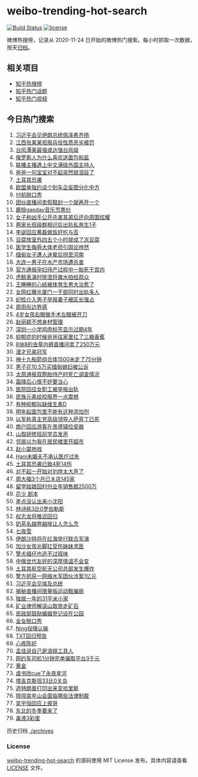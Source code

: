 # weibo-trending-hot-search

[![Build Status](https://github.com/justjavac/weibo-trending-hot-search/workflows/ci/badge.svg?branch=master)](https://github.com/justjavac/weibo-trending-hot-search/actions)
[![license](https://img.shields.io/github/license/justjavac/weibo-trending-hot-search)](https://github.com/justjavac/weibo-trending-hot-search/blob/master/LICENSE)

微博热搜榜，记录从 2020-11-24 日开始的微博热门搜索。每小时抓取一次数据，按天[归档](./archives)。

## 相关项目

- [知乎热搜榜](https://github.com/justjavac/zhihu-trending-top-search)
- [知乎热门话题](https://github.com/justjavac/zhihu-trending-hot-questions)
- [知乎热门视频](https://github.com/justjavac/zhihu-trending-hot-video)

## 今日热门搜索

<!-- BEGIN -->
<!-- 最后更新时间 Thu Oct 24 2024 07:07:14 GMT+0800 (China Standard Time) -->

1. [习近平会见伊朗总统佩泽希齐扬](https://s.weibo.com//weibo?q=%23%E4%B9%A0%E8%BF%91%E5%B9%B3%E4%BC%9A%E8%A7%81%E4%BC%8A%E6%9C%97%E6%80%BB%E7%BB%9F%E4%BD%A9%E6%B3%BD%E5%B8%8C%E9%BD%90%E6%89%AC%23&Refer=new_time)
1. [江西张某某拒服兵役性质恶劣被罚](https://s.weibo.com//weibo?q=%23%E6%B1%9F%E8%A5%BF%E5%BC%A0%E6%9F%90%E6%9F%90%E6%8B%92%E6%9C%8D%E5%85%B5%E5%BD%B9%E6%80%A7%E8%B4%A8%E6%81%B6%E5%8A%A3%E8%A2%AB%E7%BD%9A%23&t=31&band_rank=19&Refer=top)
1. [台风潭美最强或达强台风级](https://s.weibo.com//weibo?q=%23%E5%8F%B0%E9%A3%8E%E6%BD%AD%E7%BE%8E%E6%9C%80%E5%BC%BA%E6%88%96%E8%BE%BE%E5%BC%BA%E5%8F%B0%E9%A3%8E%E7%BA%A7%23&t=31&band_rank=27&Refer=top)
1. [俄罗斯人为什么喜欢送面包和盐](https://s.weibo.com//weibo?q=%23%E4%BF%84%E7%BD%97%E6%96%AF%E4%BA%BA%E4%B8%BA%E4%BB%80%E4%B9%88%E5%96%9C%E6%AC%A2%E9%80%81%E9%9D%A2%E5%8C%85%E5%92%8C%E7%9B%90%23&t=31&band_rank=3&Refer=top)
1. [联播主播遇上中文满级外国主持人](https://s.weibo.com//weibo?q=%23%E8%81%94%E6%92%AD%E4%B8%BB%E6%92%AD%E9%81%87%E4%B8%8A%E4%B8%AD%E6%96%87%E6%BB%A1%E7%BA%A7%E5%A4%96%E5%9B%BD%E4%B8%BB%E6%8C%81%E4%BA%BA%23&t=31&band_rank=4&Refer=top)
1. [爸爸一句宝宝对不起突然就泪目了](https://s.weibo.com//weibo?q=%23%E7%88%B8%E7%88%B8%E4%B8%80%E5%8F%A5%E5%AE%9D%E5%AE%9D%E5%AF%B9%E4%B8%8D%E8%B5%B7%E7%AA%81%E7%84%B6%E5%B0%B1%E6%B3%AA%E7%9B%AE%E4%BA%86%23&t=31&band_rank=8&Refer=top)
1. [土耳其恐袭](https://s.weibo.com//weibo?q=%E5%9C%9F%E8%80%B3%E5%85%B6%E6%81%90%E8%A2%AD&t=31&band_rank=2&Refer=top)
1. [欧盟单独约谈个别车企妄图分化中方](https://s.weibo.com//weibo?q=%23%E6%AC%A7%E7%9B%9F%E5%8D%95%E7%8B%AC%E7%BA%A6%E8%B0%88%E4%B8%AA%E5%88%AB%E8%BD%A6%E4%BC%81%E5%A6%84%E5%9B%BE%E5%88%86%E5%8C%96%E4%B8%AD%E6%96%B9%23&t=31&band_rank=9&Refer=top)
1. [付航脱口秀](https://s.weibo.com//weibo?q=%E4%BB%98%E8%88%AA%E8%84%B1%E5%8F%A3%E7%A7%80&t=31&band_rank=4&Refer=top)
1. [团伙直播间卖假鞋封一个就再开一个](https://s.weibo.com//weibo?q=%23%E5%9B%A2%E4%BC%99%E7%9B%B4%E6%92%AD%E9%97%B4%E5%8D%96%E5%81%87%E9%9E%8B%E5%B0%81%E4%B8%80%E4%B8%AA%E5%B0%B1%E5%86%8D%E5%BC%80%E4%B8%80%E4%B8%AA%23&t=31&band_rank=10&Refer=top)
1. [鹿晗gapday音乐节票价](https://s.weibo.com//weibo?q=%23%E9%B9%BF%E6%99%97gapday%E9%9F%B3%E4%B9%90%E8%8A%82%E7%A5%A8%E4%BB%B7%23&t=31&band_rank=9&Refer=top)
1. [女子称凶手公开杀害其弟后还向周围炫耀](https://s.weibo.com//weibo?q=%23%E5%A5%B3%E5%AD%90%E7%A7%B0%E5%87%B6%E6%89%8B%E5%85%AC%E5%BC%80%E6%9D%80%E5%AE%B3%E5%85%B6%E5%BC%9F%E5%90%8E%E8%BF%98%E5%90%91%E5%91%A8%E5%9B%B4%E7%82%AB%E8%80%80%23&t=31&band_rank=40&Refer=top)
1. [两家长班级群相识后出轨私奔生1子](https://s.weibo.com//weibo?q=%23%E4%B8%A4%E5%AE%B6%E9%95%BF%E7%8F%AD%E7%BA%A7%E7%BE%A4%E7%9B%B8%E8%AF%86%E5%90%8E%E5%87%BA%E8%BD%A8%E7%A7%81%E5%A5%94%E7%94%9F1%E5%AD%90%23&t=31&band_rank=14&Refer=top)
1. [李诞回应黄磊做饭好吃与否](https://s.weibo.com//weibo?q=%23%E6%9D%8E%E8%AF%9E%E5%9B%9E%E5%BA%94%E9%BB%84%E7%A3%8A%E5%81%9A%E9%A5%AD%E5%A5%BD%E5%90%83%E4%B8%8E%E5%90%A6%23&t=31&band_rank=13&Refer=top)
1. [豆腐放室外四五个小时就成了冻豆腐](https://s.weibo.com//weibo?q=%23%E8%B1%86%E8%85%90%E6%94%BE%E5%AE%A4%E5%A4%96%E5%9B%9B%E4%BA%94%E4%B8%AA%E5%B0%8F%E6%97%B6%E5%B0%B1%E6%88%90%E4%BA%86%E5%86%BB%E8%B1%86%E8%85%90%23&t=31&band_rank=14&Refer=top)
1. [医学生侮辱大体老师引舆论哗然](https://s.weibo.com//weibo?q=%23%E5%8C%BB%E5%AD%A6%E7%94%9F%E4%BE%AE%E8%BE%B1%E5%A4%A7%E4%BD%93%E8%80%81%E5%B8%88%E5%BC%95%E8%88%86%E8%AE%BA%E5%93%97%E7%84%B6%23&t=31&band_rank=11&Refer=top)
1. [缅甸女子遭人迷晕后拐至河南](https://s.weibo.com//weibo?q=%23%E7%BC%85%E7%94%B8%E5%A5%B3%E5%AD%90%E9%81%AD%E4%BA%BA%E8%BF%B7%E6%99%95%E5%90%8E%E6%8B%90%E8%87%B3%E6%B2%B3%E5%8D%97%23&t=31&band_rank=13&Refer=top)
1. [大连一男子在水产市场遭杀害](https://s.weibo.com//weibo?q=%23%E5%A4%A7%E8%BF%9E%E4%B8%80%E7%94%B7%E5%AD%90%E5%9C%A8%E6%B0%B4%E4%BA%A7%E5%B8%82%E5%9C%BA%E9%81%AD%E6%9D%80%E5%AE%B3%23&t=31&band_rank=12&Refer=top)
1. [官方通报孕妇待产过程中一胎死于宫内](https://s.weibo.com//weibo?q=%23%E5%AE%98%E6%96%B9%E9%80%9A%E6%8A%A5%E5%AD%95%E5%A6%87%E5%BE%85%E4%BA%A7%E8%BF%87%E7%A8%8B%E4%B8%AD%E4%B8%80%E8%83%8E%E6%AD%BB%E4%BA%8E%E5%AE%AB%E5%86%85%23&t=31&band_rank=19&Refer=top)
1. [虎鲸表演时排泄将粪水拍给观众](https://s.weibo.com//weibo?q=%23%E8%99%8E%E9%B2%B8%E8%A1%A8%E6%BC%94%E6%97%B6%E6%8E%92%E6%B3%84%E5%B0%86%E7%B2%AA%E6%B0%B4%E6%8B%8D%E7%BB%99%E8%A7%82%E4%BC%97%23&t=31&band_rank=19&Refer=top)
1. [王睡睡的心结被体育生男大治愈了](https://s.weibo.com//weibo?q=%E7%8E%8B%E7%9D%A1%E7%9D%A1%E7%9A%84%E5%BF%83%E7%BB%93%E8%A2%AB%E4%BD%93%E8%82%B2%E7%94%9F%E7%94%B7%E5%A4%A7%E6%B2%BB%E6%84%88%E4%BA%86&t=31&band_rank=49&Refer=top)
1. [女网红曝光厦门一干部同时出轨多人](https://s.weibo.com//weibo?q=%23%E5%A5%B3%E7%BD%91%E7%BA%A2%E6%9B%9D%E5%85%89%E5%8E%A6%E9%97%A8%E4%B8%80%E5%B9%B2%E9%83%A8%E5%90%8C%E6%97%B6%E5%87%BA%E8%BD%A8%E5%A4%9A%E4%BA%BA%23&t=31&band_rank=23&Refer=top)
1. [纪检介入男子举报妻子被区长强占](https://s.weibo.com//weibo?q=%23%E7%BA%AA%E6%A3%80%E4%BB%8B%E5%85%A5%E7%94%B7%E5%AD%90%E4%B8%BE%E6%8A%A5%E5%A6%BB%E5%AD%90%E8%A2%AB%E5%8C%BA%E9%95%BF%E5%BC%BA%E5%8D%A0%23&t=31&band_rank=33&Refer=top)
1. [周雨彤边界感](https://s.weibo.com//weibo?q=%23%E5%91%A8%E9%9B%A8%E5%BD%A4%E8%BE%B9%E7%95%8C%E6%84%9F%23&t=31&band_rank=16&Refer=top)
1. [4岁女孩右眼做手术左眼被开刀](https://s.weibo.com//weibo?q=%234%E5%B2%81%E5%A5%B3%E5%AD%A9%E5%8F%B3%E7%9C%BC%E5%81%9A%E6%89%8B%E6%9C%AF%E5%B7%A6%E7%9C%BC%E8%A2%AB%E5%BC%80%E5%88%80%23&t=31&band_rank=17&Refer=top)
1. [赵丽颖不想身材管理](https://s.weibo.com//weibo?q=%23%E8%B5%B5%E4%B8%BD%E9%A2%96%E4%B8%8D%E6%83%B3%E8%BA%AB%E6%9D%90%E7%AE%A1%E7%90%86%23&t=31&band_rank=15&Refer=top)
1. [深圳一小学鸡肉标签显示过期4年](https://s.weibo.com//weibo?q=%23%E6%B7%B1%E5%9C%B3%E4%B8%80%E5%B0%8F%E5%AD%A6%E9%B8%A1%E8%82%89%E6%A0%87%E7%AD%BE%E6%98%BE%E7%A4%BA%E8%BF%87%E6%9C%9F4%E5%B9%B4%23&t=31&band_rank=32&Refer=top)
1. [抑郁症的时候爸爸往家里扛了三箱香蕉](https://s.weibo.com//weibo?q=%E6%8A%91%E9%83%81%E7%97%87%E7%9A%84%E6%97%B6%E5%80%99%E7%88%B8%E7%88%B8%E5%BE%80%E5%AE%B6%E9%87%8C%E6%89%9B%E4%BA%86%E4%B8%89%E7%AE%B1%E9%A6%99%E8%95%89&t=31&band_rank=21&Refer=top)
1. [8块8的虫草内裤直播间卖了250万元](https://s.weibo.com//weibo?q=%238%E5%9D%978%E7%9A%84%E8%99%AB%E8%8D%89%E5%86%85%E8%A3%A4%E7%9B%B4%E6%92%AD%E9%97%B4%E5%8D%96%E4%BA%86250%E4%B8%87%E5%85%83%23&t=31&band_rank=22&Refer=top)
1. [漫才兄弟冠军](https://s.weibo.com//weibo?q=%23%E6%BC%AB%E6%89%8D%E5%85%84%E5%BC%9F%E5%86%A0%E5%86%9B%23&t=31&band_rank=29&Refer=top)
1. [神十九船箭组合体1500米走了75分钟](https://s.weibo.com//weibo?q=%23%E7%A5%9E%E5%8D%81%E4%B9%9D%E8%88%B9%E7%AE%AD%E7%BB%84%E5%90%88%E4%BD%931500%E7%B1%B3%E8%B5%B0%E4%BA%8675%E5%88%86%E9%92%9F%23&t=31&band_rank=30&Refer=top)
1. [男子花10.5万买缅甸媳妇被公诉](https://s.weibo.com//weibo?q=%E7%94%B7%E5%AD%90%E8%8A%B110.5%E4%B8%87%E4%B9%B0%E7%BC%85%E7%94%B8%E5%AA%B3%E5%A6%87%E8%A2%AB%E5%85%AC%E8%AF%89&t=31&band_rank=43&Refer=top)
1. [太原通报双胞胎待产时死亡调查情况](https://s.weibo.com//weibo?q=%23%E5%A4%AA%E5%8E%9F%E9%80%9A%E6%8A%A5%E5%8F%8C%E8%83%9E%E8%83%8E%E5%BE%85%E4%BA%A7%E6%97%B6%E6%AD%BB%E4%BA%A1%E8%B0%83%E6%9F%A5%E6%83%85%E5%86%B5%23&t=31&band_rank=32&Refer=top)
1. [霜降后心情不好要当心](https://s.weibo.com//weibo?q=%23%E9%9C%9C%E9%99%8D%E5%90%8E%E5%BF%83%E6%83%85%E4%B8%8D%E5%A5%BD%E8%A6%81%E5%BD%93%E5%BF%83%23&t=31&band_rank=35&Refer=top)
1. [医院回应女职工被举报出轨](https://s.weibo.com//weibo?q=%23%E5%8C%BB%E9%99%A2%E5%9B%9E%E5%BA%94%E5%A5%B3%E8%81%8C%E5%B7%A5%E8%A2%AB%E4%B8%BE%E6%8A%A5%E5%87%BA%E8%BD%A8%23&t=31&band_rank=36&Refer=top)
1. [民族元素给校服界一点震撼](https://s.weibo.com//weibo?q=%23%E6%B0%91%E6%97%8F%E5%85%83%E7%B4%A0%E7%BB%99%E6%A0%A1%E6%9C%8D%E7%95%8C%E4%B8%80%E7%82%B9%E9%9C%87%E6%92%BC%23&t=31&band_rank=15&Refer=top)
1. [有种抑郁叫缺维生素D](https://s.weibo.com//weibo?q=%23%E6%9C%89%E7%A7%8D%E6%8A%91%E9%83%81%E5%8F%AB%E7%BC%BA%E7%BB%B4%E7%94%9F%E7%B4%A0D%23&t=31&band_rank=31&Refer=top)
1. [明年起面包里不能有这种添加剂](https://s.weibo.com//weibo?q=%23%E6%98%8E%E5%B9%B4%E8%B5%B7%E9%9D%A2%E5%8C%85%E9%87%8C%E4%B8%8D%E8%83%BD%E6%9C%89%E8%BF%99%E7%A7%8D%E6%B7%BB%E5%8A%A0%E5%89%82%23&t=31&band_rank=6&Refer=top)
1. [以军称真主党高级领导人萨菲丁已死](https://s.weibo.com//weibo?q=%23%E4%BB%A5%E5%86%9B%E7%A7%B0%E7%9C%9F%E4%B8%BB%E5%85%9A%E9%AB%98%E7%BA%A7%E9%A2%86%E5%AF%BC%E4%BA%BA%E8%90%A8%E8%8F%B2%E4%B8%81%E5%B7%B2%E6%AD%BB%23&t=31&band_rank=30&Refer=top)
1. [商户回应游客在景德镇捡瓷器](https://s.weibo.com//weibo?q=%23%E5%95%86%E6%88%B7%E5%9B%9E%E5%BA%94%E6%B8%B8%E5%AE%A2%E5%9C%A8%E6%99%AF%E5%BE%B7%E9%95%87%E6%8D%A1%E7%93%B7%E5%99%A8%23&t=31&band_rank=29&Refer=top)
1. [山取研修班前学员发声](https://s.weibo.com//weibo?q=%23%E5%B1%B1%E5%8F%96%E7%A0%94%E4%BF%AE%E7%8F%AD%E5%89%8D%E5%AD%A6%E5%91%98%E5%8F%91%E5%A3%B0%23&t=31&band_rank=49&Refer=top)
1. [邻居以为我在居民楼里开超市](https://s.weibo.com//weibo?q=%23%E9%82%BB%E5%B1%85%E4%BB%A5%E4%B8%BA%E6%88%91%E5%9C%A8%E5%B1%85%E6%B0%91%E6%A5%BC%E9%87%8C%E5%BC%80%E8%B6%85%E5%B8%82%23&t=31&band_rank=26&Refer=top)
1. [赵小棠吻戏](https://s.weibo.com//weibo?q=%E8%B5%B5%E5%B0%8F%E6%A3%A0%E5%90%BB%E6%88%8F&t=31&band_rank=36&Refer=top)
1. [Hani未婚夫不承认医疗过失](https://s.weibo.com//weibo?q=%23Hani%E6%9C%AA%E5%A9%9A%E5%A4%AB%E4%B8%8D%E6%89%BF%E8%AE%A4%E5%8C%BB%E7%96%97%E8%BF%87%E5%A4%B1%23&t=31&band_rank=43&Refer=top)
1. [土耳其恐袭已致4死14伤](https://s.weibo.com//weibo?q=%23%E5%9C%9F%E8%80%B3%E5%85%B6%E6%81%90%E8%A2%AD%E5%B7%B2%E8%87%B44%E6%AD%BB14%E4%BC%A4%23&t=31&band_rank=20&Refer=top)
1. [对不起一开始对刘烨太大声了](https://s.weibo.com//weibo?q=%E5%AF%B9%E4%B8%8D%E8%B5%B7%E4%B8%80%E5%BC%80%E5%A7%8B%E5%AF%B9%E5%88%98%E7%83%A8%E5%A4%AA%E5%A4%A7%E5%A3%B0%E4%BA%86&t=31&band_rank=18&Refer=top)
1. [周大福3个月已关店145家](https://s.weibo.com//weibo?q=%23%E5%91%A8%E5%A4%A7%E7%A6%8F3%E4%B8%AA%E6%9C%88%E5%B7%B2%E5%85%B3%E5%BA%97145%E5%AE%B6%23&t=31&band_rank=48&Refer=top)
1. [留学姑娘回村创业年销售额2500万](https://s.weibo.com//weibo?q=%23%E7%95%99%E5%AD%A6%E5%A7%91%E5%A8%98%E5%9B%9E%E6%9D%91%E5%88%9B%E4%B8%9A%E5%B9%B4%E9%94%80%E5%94%AE%E9%A2%9D2500%E4%B8%87%23&t=31&band_rank=10&Refer=top)
1. [花少 剧本](https://s.weibo.com//weibo?q=%E8%8A%B1%E5%B0%91%20%E5%89%A7%E6%9C%AC&t=31&band_rank=5&Refer=top)
1. [差点没认出来小沈阳](https://s.weibo.com//weibo?q=%23%E5%B7%AE%E7%82%B9%E6%B2%A1%E8%AE%A4%E5%87%BA%E6%9D%A5%E5%B0%8F%E6%B2%88%E9%98%B3%23&t=31&band_rank=38&Refer=top)
1. [林诗栋3比0罗伯勒斯](https://s.weibo.com//weibo?q=%23%E6%9E%97%E8%AF%97%E6%A0%8B3%E6%AF%940%E7%BD%97%E4%BC%AF%E5%8B%92%E6%96%AF%23&t=31&band_rank=47&Refer=top)
1. [权志龙将推迟回归](https://s.weibo.com//weibo?q=%23%E6%9D%83%E5%BF%97%E9%BE%99%E5%B0%86%E6%8E%A8%E8%BF%9F%E5%9B%9E%E5%BD%92%23&t=31&band_rank=28&Refer=top)
1. [奶茶名越卷越嗲让人怎么念](https://s.weibo.com//weibo?q=%23%E5%A5%B6%E8%8C%B6%E5%90%8D%E8%B6%8A%E5%8D%B7%E8%B6%8A%E5%97%B2%E8%AE%A9%E4%BA%BA%E6%80%8E%E4%B9%88%E5%BF%B5%23&t=31&band_rank=31&Refer=top)
1. [七夜雪](https://s.weibo.com//weibo?q=%E4%B8%83%E5%A4%9C%E9%9B%AA&t=31&band_rank=30&Refer=top)
1. [伊朗沙特将在红海举行联合军演](https://s.weibo.com//weibo?q=%23%E4%BC%8A%E6%9C%97%E6%B2%99%E7%89%B9%E5%B0%86%E5%9C%A8%E7%BA%A2%E6%B5%B7%E4%B8%BE%E8%A1%8C%E8%81%94%E5%90%88%E5%86%9B%E6%BC%94%23&t=31&band_rank=41&Refer=top)
1. [加沙女孩光脚扛受伤妹妹求医](https://s.weibo.com//weibo?q=%23%E5%8A%A0%E6%B2%99%E5%A5%B3%E5%AD%A9%E5%85%89%E8%84%9A%E6%89%9B%E5%8F%97%E4%BC%A4%E5%A6%B9%E5%A6%B9%E6%B1%82%E5%8C%BB%23&t=31&band_rank=10&Refer=top)
1. [警犬福仔也逃不过班味](https://s.weibo.com//weibo?q=%23%E8%AD%A6%E7%8A%AC%E7%A6%8F%E4%BB%94%E4%B9%9F%E9%80%83%E4%B8%8D%E8%BF%87%E7%8F%AD%E5%91%B3%23&t=31&band_rank=25&Refer=top)
1. [中俄世代友好的深厚情谊不会变](https://s.weibo.com//weibo?q=%23%E4%B8%AD%E4%BF%84%E4%B8%96%E4%BB%A3%E5%8F%8B%E5%A5%BD%E7%9A%84%E6%B7%B1%E5%8E%9A%E6%83%85%E8%B0%8A%E4%B8%8D%E4%BC%9A%E5%8F%98%23&t=31&band_rank=15&Refer=top)
1. [土耳其航空航天公司总部发生爆炸](https://s.weibo.com//weibo?q=%23%E5%9C%9F%E8%80%B3%E5%85%B6%E8%88%AA%E7%A9%BA%E8%88%AA%E5%A4%A9%E5%85%AC%E5%8F%B8%E6%80%BB%E9%83%A8%E5%8F%91%E7%94%9F%E7%88%86%E7%82%B8%23&t=31&band_rank=42&Refer=top)
1. [警方抓获一网络水军团伙涉案1亿元](https://s.weibo.com//weibo?q=%23%E8%AD%A6%E6%96%B9%E6%8A%93%E8%8E%B7%E4%B8%80%E7%BD%91%E7%BB%9C%E6%B0%B4%E5%86%9B%E5%9B%A2%E4%BC%99%E6%B6%89%E6%A1%881%E4%BA%BF%E5%85%83%23&t=31&band_rank=6&Refer=top)
1. [习近平会见埃及总统](https://s.weibo.com//weibo?q=%23%E4%B9%A0%E8%BF%91%E5%B9%B3%E4%BC%9A%E8%A7%81%E5%9F%83%E5%8F%8A%E6%80%BB%E7%BB%9F%23&Refer=new_time)
1. [揭秘直播间限量版运动鞋骗局](https://s.weibo.com//weibo?q=%23%E6%8F%AD%E7%A7%98%E7%9B%B4%E6%92%AD%E9%97%B4%E9%99%90%E9%87%8F%E7%89%88%E8%BF%90%E5%8A%A8%E9%9E%8B%E9%AA%97%E5%B1%80%23&t=31&band_rank=34&Refer=top)
1. [独居一年的31平米小家](https://s.weibo.com//weibo?q=%E7%8B%AC%E5%B1%85%E4%B8%80%E5%B9%B4%E7%9A%8431%E5%B9%B3%E7%B1%B3%E5%B0%8F%E5%AE%B6&t=31&band_rank=25&Refer=top)
1. [矿业律师解读山取带走矿石](https://s.weibo.com//weibo?q=%23%E7%9F%BF%E4%B8%9A%E5%BE%8B%E5%B8%88%E8%A7%A3%E8%AF%BB%E5%B1%B1%E5%8F%96%E5%B8%A6%E8%B5%B0%E7%9F%BF%E7%9F%B3%23&t=31&band_rank=39&Refer=top)
1. [民政部鼓励婚姻登记设在公园](https://s.weibo.com//weibo?q=%23%E6%B0%91%E6%94%BF%E9%83%A8%E9%BC%93%E5%8A%B1%E5%A9%9A%E5%A7%BB%E7%99%BB%E8%AE%B0%E8%AE%BE%E5%9C%A8%E5%85%AC%E5%9B%AD%23&t=31&band_rank=24&Refer=top)
1. [全女脱口秀](https://s.weibo.com//weibo?q=%E5%85%A8%E5%A5%B3%E8%84%B1%E5%8F%A3%E7%A7%80&t=31&band_rank=39&Refer=top)
1. [Ning投降认输](https://s.weibo.com//weibo?q=Ning%E6%8A%95%E9%99%8D%E8%AE%A4%E8%BE%93&t=31&band_rank=47&Refer=top)
1. [TXT回归预告](https://s.weibo.com//weibo?q=TXT%E5%9B%9E%E5%BD%92%E9%A2%84%E5%91%8A&t=31&band_rank=48&Refer=top)
1. [心疼陈好](https://s.weibo.com//weibo?q=%E5%BF%83%E7%96%BC%E9%99%88%E5%A5%BD&t=31&band_rank=41&Refer=top)
1. [孟佳说自己是浪姐工具人](https://s.weibo.com//weibo?q=%E5%AD%9F%E4%BD%B3%E8%AF%B4%E8%87%AA%E5%B7%B1%E6%98%AF%E6%B5%AA%E5%A7%90%E5%B7%A5%E5%85%B7%E4%BA%BA&t=31&band_rank=25&Refer=top)
1. [网约车司机1分钟完单骗取平台3千元](https://s.weibo.com//weibo?q=%23%E7%BD%91%E7%BA%A6%E8%BD%A6%E5%8F%B8%E6%9C%BA1%E5%88%86%E9%92%9F%E5%AE%8C%E5%8D%95%E9%AA%97%E5%8F%96%E5%B9%B3%E5%8F%B03%E5%8D%83%E5%85%83%23&t=31&band_rank=37&Refer=top)
1. [黄金](https://s.weibo.com//weibo?q=%E9%BB%84%E9%87%91&t=31&band_rank=7&Refer=top)
1. [虞书欣cue了永夜星河](https://s.weibo.com//weibo?q=%E8%99%9E%E4%B9%A6%E6%AC%A3cue%E4%BA%86%E6%B0%B8%E5%A4%9C%E6%98%9F%E6%B2%B3&t=31&band_rank=34&Refer=top)
1. [塔吉克斯坦33比0关岛](https://s.weibo.com//weibo?q=%23%E5%A1%94%E5%90%89%E5%85%8B%E6%96%AF%E5%9D%A633%E6%AF%940%E5%85%B3%E5%B2%9B%23&t=31&band_rank=46&Refer=top)
1. [选特朗普打印出来变哈里斯](https://s.weibo.com//weibo?q=%23%E9%80%89%E7%89%B9%E6%9C%97%E6%99%AE%E6%89%93%E5%8D%B0%E5%87%BA%E6%9D%A5%E5%8F%98%E5%93%88%E9%87%8C%E6%96%AF%23&t=31&band_rank=1&Refer=top)
1. [擅闯哀牢山会面临哪些法律制裁](https://s.weibo.com//weibo?q=%23%E6%93%85%E9%97%AF%E5%93%80%E7%89%A2%E5%B1%B1%E4%BC%9A%E9%9D%A2%E4%B8%B4%E5%93%AA%E4%BA%9B%E6%B3%95%E5%BE%8B%E5%88%B6%E8%A3%81%23&t=31&band_rank=10&Refer=top)
1. [吴宇恒回应上披哥](https://s.weibo.com//weibo?q=%E5%90%B4%E5%AE%87%E6%81%92%E5%9B%9E%E5%BA%94%E4%B8%8A%E6%8A%AB%E5%93%A5&t=31&band_rank=44&Refer=top)
1. [东北的冬季要来了](https://s.weibo.com//weibo?q=%23%E4%B8%9C%E5%8C%97%E7%9A%84%E5%86%AC%E5%AD%A3%E8%A6%81%E6%9D%A5%E4%BA%86%23&t=31&band_rank=45&Refer=top)
1. [毒液3彩蛋](https://s.weibo.com//weibo?q=%E6%AF%92%E6%B6%B23%E5%BD%A9%E8%9B%8B&t=31&band_rank=50&Refer=top)

<!-- END -->

历史归档 [./archives](./archives)

### License

[weibo-trending-hot-search](https://github.com/justjavac/weibo-trending-hot-search) 的源码使用 MIT License
发布。具体内容请查看 [LICENSE](./LICENSE) 文件。
